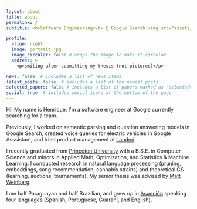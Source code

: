 ```yaml
---
layout: about
title: about
permalink: /
subtitle: <b>Software Engineering</b> @ Google Search <img src="assets/img/G_logo.png" height="20" width="20"> • <b>Computer Science</b> @ Princeton <img src="assets/img/pton_logo3.png" height="20" width="20">

profile:
  align: right
  image: portrait.jpg
  image_circular: false # crops the image to make it circular
  address: >
    <p>smiling after submitting my thesis (not pictured)</p>

news: false  # includes a list of news items
latest_posts: false  # includes a list of the newest posts
selected_papers: false # includes a list of papers marked as "selected={true}"
social: true  # includes social icons at the bottom of the page
---
```


Hi! My name is Henrique. I'm a software engineer at Google currently searching for a team.

Previously, I worked on semantic parsing and question answering models in Google Search, created voice queries for electric vehicles in Google Asssistant, and tried product management at [Landed](https://gotlanded.com).

I recently graduated from [Princeton University](https://www.cs.princeton.edu/) with a B.S.E. in Computer Science and minors in Applied Math, Optimization, and Statistics & Machine Learning. I conducted research in natural language processing (pruning, embeddings, song recommendation, cannabis strains) and theoretical CS (learning, auctions, tournaments). My senior thesis was advised by [Matt Weinberg](https://www.cs.princeton.edu/~smattw/).

I am half Paraguayan and half Brazilian, and grew up in [Asunción](https://en.wikipedia.org/wiki/Asunci%C3%B3n) speaking four languages (Spanish, Portuguese, Guaraní, and English).

